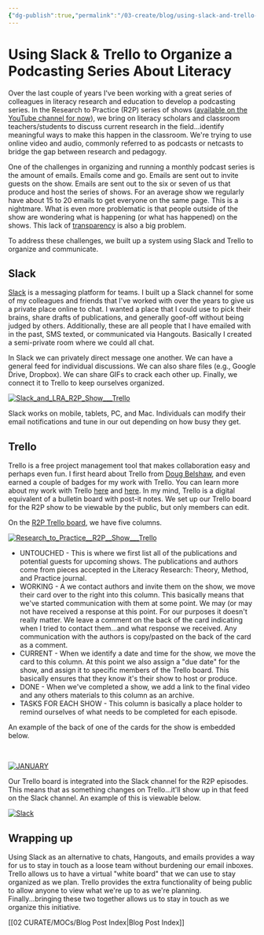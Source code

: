 ```yaml
---
{"dg-publish":true,"permalink":"/03-create/blog/using-slack-and-trello-to-organize-a-podcasting-series-about-literacy/","tags":["slack","podcasting","lra"]}
---
```



# Using Slack & Trello to Organize a Podcasting Series About Literacy

Over the last couple of years I've been working with a great series of colleagues in literacy research and education to develop a podcasting series. In the Research to Practice (R2P) series of shows ([available on the YouTube channel for now](https://www.youtube.com/user/LiteracyResearch)), we bring on literacy scholars and classroom teachers/students to discuss current research in the field...identify meaningful ways to make this happen in the classroom. We're trying to use online video and audio, commonly referred to as podcasts or netcasts to bridge the gap between research and pedagogy.

One of the challenges in organizing and running a monthly podcast series is the amount of emails. Emails come and go. Emails are sent out to invite guests on the show. Emails are sent out to the six or seven of us that produce and host the series of shows. For an average show we regularly have about 15 to 20 emails to get everyone on the same page. This is a nightmare. What is even more problematic is that people outside of the show are wondering what is happening (or what has happened) on the shows. This lack of [transparency](http://wiobyrne.com/moving-toward-transparency-in-higher-education/) is also a big problem.

To address these challenges, we built up a system using Slack and Trello to organize and communicate.

## Slack

[Slack](https://slack.com/) is a messaging platform for teams. I built up a Slack channel for some of my colleagues and friends that I've worked with over the years to give us a private place online to chat. I wanted a place that I could use to pick their brains, share drafts of publications, and generally goof-off without being judged by others. Additionally, these are all people that I have emailed with in the past, SMS texted, or communicated via Hangouts. Basically I created a semi-private room where we could all chat.

In Slack we can privately direct message one another. We can have a general feed for individual discussions. We can also share files (e.g., Google Drive, Dropbox). We can share GIFs to crack each other up. Finally, we connect it to Trello to keep ourselves organized.

[![Slack_and_LRA_R2P_Show___Trello](images/Slack_and_LRA_R2P_Show___Trello.png)](http://wiobyrne.com/wp-content/uploads/2016/01/Slack_and_LRA_R2P_Show___Trello.png)

Slack works on mobile, tablets, PC, and Mac. Individuals can modify their email notifications and tune in our out depending on how busy they get.

## Trello

Trello is a free project management tool that makes collaboration easy and perhaps even fun. I first heard about Trello from [Doug Belshaw](https://twitter.com/dajbelshaw/), and even earned a couple of badges for my work with Trello. You can learn more about my work with Trello [here](http://wiobyrne.com/continued-thoughts-on-getting-things-done-with-kanban-and-trello/) and [here](http://wiobyrne.com/describing-the-complex-systems-that-influence-guide-workflow/). In my mind, Trello is a digital equivalent of a bulletin board with post-it notes. We set up our Trello board for the R2P show to be viewable by the public, but only members can edit.

On the [R2P Trello board](https://trello.com/b/OAiBuu3F), we have five columns.

[![Research_to_Practice__R2P__Show___Trello](images/Research_to_Practice__R2P__Show___Trello-1024x474.png)](http://wiobyrne.com/wp-content/uploads/2016/01/Research_to_Practice__R2P__Show___Trello.png)

- UNTOUCHED - This is where we first list all of the publications and potential guests for upcoming shows. The publications and authors come from pieces accepted in the Literacy Research: Theory, Method, and Practice journal.
- WORKING - A we contact authors and invite them on the show, we move their card over to the right into this column. This basically means that we've started communication with them at some point. We may (or may not have received a response at this point. For our purposes it doesn't really matter. We leave a comment on the back of the card indicating when I tried to contact them...and what response we received. Any communication with the authors is copy/pasted on the back of the card as a comment.
- CURRENT - When we identify a date and time for the show, we move the card to this column. At this point we also assign a "due date" for the show, and assign it to specific members of the Trello board. This basically ensures that they know it's their show to host or produce.
- DONE - When we've completed a show, we add a link to the final video and any others materials to this column as an archive.
- TASKS FOR EACH SHOW - This column is basically a place holder to remind ourselves of what needs to be completed for each episode.

An example of the back of one of the cards for the show is embedded below.

 

[![JANUARY](images/JANUARY.png)](http://wiobyrne.com/wp-content/uploads/2016/01/JANUARY.png)

Our Trello board is integrated into the Slack channel for the R2P episodes. This means that as something changes on Trello...it'll show up in that feed on the Slack channel. An example of this is viewable below.

[![Slack](images/Slack.png)](http://wiobyrne.com/wp-content/uploads/2016/01/Slack.png)

## Wrapping up

Using Slack as an alternative to chats, Hangouts, and emails provides a way for us to stay in touch as a loose team without burdening our email inboxes. Trello allows us to have a virtual "white board" that we can use to stay organized as we plan. Trello provides the extra functionality of being public to allow anyone to view what we're up to as we're planning. Finally...bringing these two together allows us to stay in touch as we organize this initiative.

[[02 CURATE/MOCs/Blog Post Index\|Blog Post Index]]
 